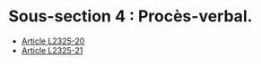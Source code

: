# Sous-section 4 : Procès-verbal.

* [Article L2325-20](./LEGIARTI000031085555.md)
* [Article L2325-21](./LEGIARTI000006902075.md)
